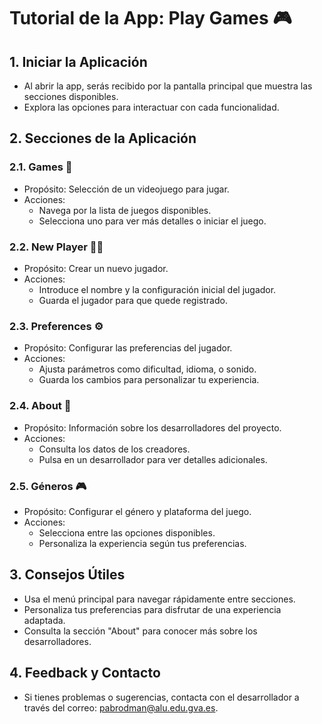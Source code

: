 # Tutorial de la App: Play Games 🎮

## 1. Iniciar la Aplicación
- Al abrir la app, serás recibido por la pantalla principal que muestra las secciones disponibles.
- Explora las opciones para interactuar con cada funcionalidad.

## 2. Secciones de la Aplicación
### 2.1. Games 🎲
- Propósito: Selección de un videojuego para jugar.
- Acciones:
  - Navega por la lista de juegos disponibles.
  - Selecciona uno para ver más detalles o iniciar el juego.

### 2.2. New Player 🧑‍🚀
- Propósito: Crear un nuevo jugador.
- Acciones:
  - Introduce el nombre y la configuración inicial del jugador.
  - Guarda el jugador para que quede registrado.

### 2.3. Preferences ⚙️
- Propósito: Configurar las preferencias del jugador.
- Acciones:
  - Ajusta parámetros como dificultad, idioma, o sonido.
  - Guarda los cambios para personalizar tu experiencia.

### 2.4. About 👥
- Propósito: Información sobre los desarrolladores del proyecto.
- Acciones:
  - Consulta los datos de los creadores.
  - Pulsa en un desarrollador para ver detalles adicionales.

### 2.5. Géneros 🎮
- Propósito: Configurar el género y plataforma del juego.
- Acciones:
  - Selecciona entre las opciones disponibles.
  - Personaliza la experiencia según tus preferencias.

## 3. Consejos Útiles
- Usa el menú principal para navegar rápidamente entre secciones.
- Personaliza tus preferencias para disfrutar de una experiencia adaptada.
- Consulta la sección "About" para conocer más sobre los desarrolladores.
  
## 4. Feedback y Contacto
- Si tienes problemas o sugerencias, contacta con el desarrollador a través del correo: pabrodman@alu.edu.gva.es.

